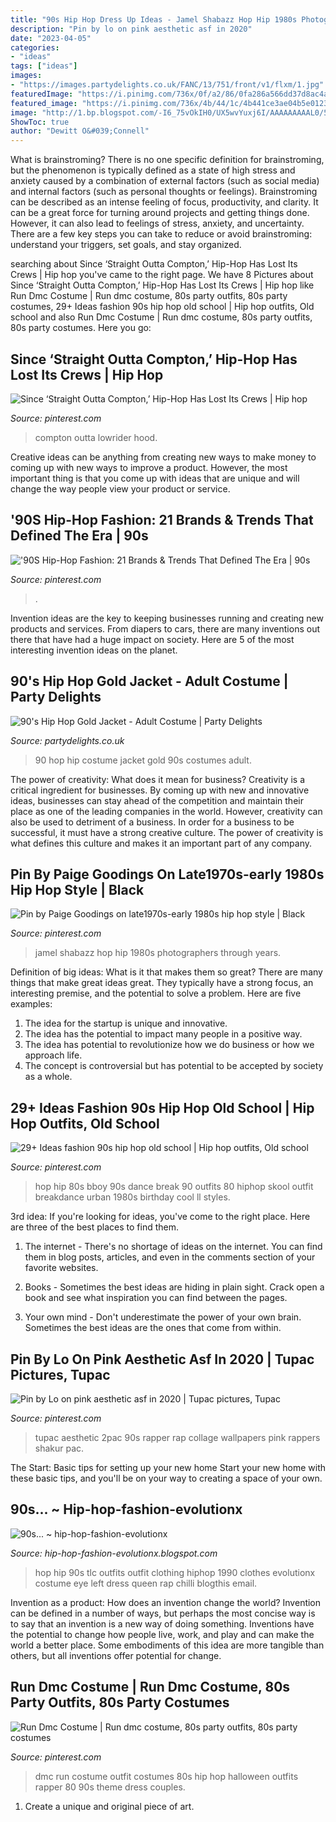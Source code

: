 ```yaml
---
title: "90s Hip Hop Dress Up Ideas - Jamel Shabazz Hop Hip 1980s Photographers Through Years"
description: "Pin by lo on pink aesthetic asf in 2020"
date: "2023-04-05"
categories:
- "ideas"
tags: ["ideas"]
images:
- "https://images.partydelights.co.uk/FANC/13/751/front/v1/flxm/1.jpg"
featuredImage: "https://i.pinimg.com/736x/0f/a2/86/0fa286a566dd37d8ac4a2375fca8c3ae--s-jam.jpg"
featured_image: "https://i.pinimg.com/736x/4b/44/1c/4b441ce3ae04b5e0123c5369a70c743a--run-dmc.jpg"
image: "http://1.bp.blogspot.com/-I6_75vOkIH0/UX5wvYuxj6I/AAAAAAAAAL0/5HauBu6OjVE/s640/tumblr_ml3kr0RQUu1ralmrdo1_500.jpg"
ShowToc: true
author: "Dewitt O&#039;Connell"
---
```



What is brainstroming?
There is no one specific definition for brainstroming, but the phenomenon is typically defined as a state of high stress and anxiety caused by a combination of external factors (such as social media) and internal factors (such as personal thoughts or feelings). Brainstroming can be described as an intense feeling of focus, productivity, and clarity. It can be a great force for turning around projects and getting things done. However, it can also lead to feelings of stress, anxiety, and uncertainty. There are a few key steps you can take to reduce or avoid brainstroming: understand your triggers, set goals, and stay organized.

	

		
searching about Since ‘Straight Outta Compton,’ Hip-Hop Has Lost Its Crews | Hip hop you've came to the right page. We have 8 Pictures about Since ‘Straight Outta Compton,’ Hip-Hop Has Lost Its Crews | Hip hop like Run Dmc Costume | Run dmc costume, 80s party outfits, 80s party costumes, 29+ Ideas fashion 90s hip hop old school | Hip hop outfits, Old school and also Run Dmc Costume | Run dmc costume, 80s party outfits, 80s party costumes. Here you go:
		
    
## Since ‘Straight Outta Compton,’ Hip-Hop Has Lost Its Crews | Hip Hop

<img loading=lazy src="https://i.pinimg.com/736x/fe/3f/81/fe3f8132d73ad7ee0b172114cf92a43a--straight-outta-compton-ice-cubes.jpg" onerror="this.onerror=null;this.src='https://tse2.mm.bing.net/th?id=OIP.LEDekfMHNL_9sBmQWRGz_wHaE7&amp;pid=15.1';" alt="Since ‘Straight Outta Compton,’ Hip-Hop Has Lost Its Crews | Hip hop">

_Source: pinterest.com_

>compton outta lowrider hood. 

	

Creative ideas can be anything from creating new ways to make money to coming up with new ways to improve a product. However, the most important thing is that you come up with ideas that are unique and will change the way people view your product or service.

    
## &#039;90S Hip-Hop Fashion: 21 Brands &amp; Trends That Defined The Era | 90s

<img loading=lazy src="https://i.pinimg.com/736x/74/e7/ba/74e7ba43868ca79a6a539a8fb9649061.jpg" onerror="this.onerror=null;this.src='https://tse1.mm.bing.net/th?id=OIP.X5DbbKGnu2WjBeEFxevb_wHaLH&amp;pid=15.1';" alt="&#039;90S Hip-Hop Fashion: 21 Brands &amp; Trends That Defined The Era | 90s">

_Source: pinterest.com_

>. 

	

Invention ideas are the key to keeping businesses running and creating new products and services. From diapers to cars, there are many inventions out there that have had a huge impact on society. Here are 5 of the most interesting invention ideas on the planet.

    
## 90&#039;s Hip Hop Gold Jacket - Adult Costume | Party Delights

<img loading=lazy src="https://images.partydelights.co.uk/FANC/13/751/front/v1/flxm/1.jpg" onerror="this.onerror=null;this.src='https://tse2.mm.bing.net/th?id=OIP.SUQTzftOi2R_gsr_wSLxVAAAAA&amp;pid=15.1';" alt="90&#039;s Hip Hop Gold Jacket - Adult Costume | Party Delights">

_Source: partydelights.co.uk_

>90 hop hip costume jacket gold 90s costumes adult. 

	

The power of creativity: What does it mean for business?
Creativity is a critical ingredient for businesses. By coming up with new and innovative ideas, businesses can stay ahead of the competition and maintain their place as one of the leading companies in the world. However, creativity can also be used to detriment of a business. In order for a business to be successful, it must have a strong creative culture. The power of creativity is what defines this culture and makes it an important part of any company.

    
## Pin By Paige Goodings On Late1970s-early 1980s Hip Hop Style | Black

<img loading=lazy src="https://i.pinimg.com/736x/0f/a2/86/0fa286a566dd37d8ac4a2375fca8c3ae--s-jam.jpg" onerror="this.onerror=null;this.src='https://tse2.mm.bing.net/th?id=OIP.8Snr7_mMSoua4xkxdnk3PwEsEK&amp;pid=15.1';" alt="Pin by Paige Goodings on late1970s-early 1980s hip hop style | Black">

_Source: pinterest.com_

>jamel shabazz hop hip 1980s photographers through years. 

	

Definition of big ideas: What is it that makes them so great?
There are many things that make great ideas great. They typically have a strong focus, an interesting premise, and the potential to solve a problem. Here are five examples:
1. The idea for the startup is unique and innovative.
2. The idea has the potential to impact many people in a positive way.
3. The idea has potential to revolutionize how we do business or how we approach life. 
4. The concept is controversial but has potential to be accepted by society as a whole. 

    
## 29+ Ideas Fashion 90s Hip Hop Old School | Hip Hop Outfits, Old School

<img loading=lazy src="https://i.pinimg.com/originals/9c/c3/e3/9cc3e3b80078e6e138432d10c7b49026.jpg" onerror="this.onerror=null;this.src='https://tse3.mm.bing.net/th?id=OIP.C2yQFrVszCFmIKuPDMOZRAAAAA&amp;pid=15.1';" alt="29+ Ideas fashion 90s hip hop old school | Hip hop outfits, Old school">

_Source: pinterest.com_

>hop hip 80s bboy 90s dance break 90 outfits 80 hiphop skool outfit breakdance urban 1980s birthday cool ll styles. 

	

3rd idea:
If you're looking for ideas, you've come to the right place. Here are three of the best places to find them.
1. The internet - There's no shortage of ideas on the internet. You can find them in blog posts, articles, and even in the comments section of your favorite websites.

2. Books - Sometimes the best ideas are hiding in plain sight. Crack open a book and see what inspiration you can find between the pages.

3. Your own mind - Don't underestimate the power of your own brain. Sometimes the best ideas are the ones that come from within.

    
## Pin By Lo On Pink Aesthetic Asf In 2020 | Tupac Pictures, Tupac

<img loading=lazy src="https://i.pinimg.com/736x/c3/d1/83/c3d183cdb833f23ab529acba7d0abf81.jpg" onerror="this.onerror=null;this.src='https://tse1.mm.bing.net/th?id=OIP.wY0-vB7K6q0G6vmDVNLBpAHaLk&amp;pid=15.1';" alt="Pin by Lo on pink aesthetic asf in 2020 | Tupac pictures, Tupac">

_Source: pinterest.com_

>tupac aesthetic 2pac 90s rapper rap collage wallpapers pink rappers shakur pac. 

	

The Start: Basic tips for setting up your new home
Start your new home with these basic tips, and you'll be on your way to creating a space of your own.

    
## 90s... ~ Hip-hop-fashion-evolutionx

<img loading=lazy src="http://1.bp.blogspot.com/-I6_75vOkIH0/UX5wvYuxj6I/AAAAAAAAAL0/5HauBu6OjVE/s640/tumblr_ml3kr0RQUu1ralmrdo1_500.jpg" onerror="this.onerror=null;this.src='https://tse1.mm.bing.net/th?id=OIP.ZcNUzJhXYLdrACmQlq3vRgHaJ-&amp;pid=15.1';" alt="90s... ~ hip-hop-fashion-evolutionx">

_Source: hip-hop-fashion-evolutionx.blogspot.com_

>hop hip 90s tlc outfits outfit clothing hiphop 1990 clothes evolutionx costume eye left dress queen rap chilli blogthis email. 

	

Invention as a product: How does an invention change the world?
Invention can be defined in a number of ways, but perhaps the most concise way is to say that an invention is a new way of doing something. Inventions have the potential to change how people live, work, and play and can make the world a better place. Some embodiments of this idea are more tangible than others, but all inventions offer potential for change.

    
## Run Dmc Costume | Run Dmc Costume, 80s Party Outfits, 80s Party Costumes

<img loading=lazy src="https://i.pinimg.com/736x/4b/44/1c/4b441ce3ae04b5e0123c5369a70c743a--run-dmc.jpg" onerror="this.onerror=null;this.src='https://tse4.mm.bing.net/th?id=OIP.u3a4wySwGmsc9kE6haFNPgHaJ3&amp;pid=15.1';" alt="Run Dmc Costume | Run dmc costume, 80s party outfits, 80s party costumes">

_Source: pinterest.com_

>dmc run costume outfit costumes 80s hip hop halloween outfits rapper 80 90s theme dress couples. 

	

1. Create a unique and original piece of art.

